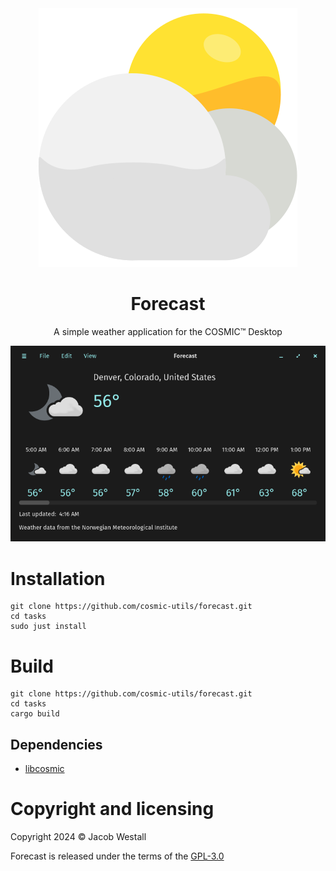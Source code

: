 <div align="center">
  <img src="res/icons/hicolor/scalable/apps/com.jwestall.Forecast.svg">
  <h1>Forecast</h1>
  <p>A simple weather application for the COSMIC™ Desktop</p>
  <img src="screenshots/window.png"></img>
</div>

# Installation
```
git clone https://github.com/cosmic-utils/forecast.git
cd tasks
sudo just install
```

# Build
```
git clone https://github.com/cosmic-utils/forecast.git
cd tasks
cargo build
```

## Dependencies
- [libcosmic](https://github.com/pop-os/libcosmic?tab=readme-ov-file#building)

# Copyright and licensing

Copyright 2024 © Jacob Westall

Forecast is released under the terms of the [GPL-3.0](https://github.com/cosmic-utils/forecast/blob/main/LICENSE)
